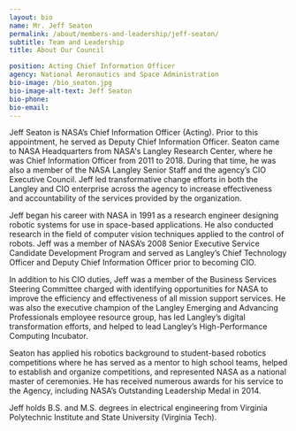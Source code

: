 ```yaml
---
layout: bio
name: Mr. Jeff Seaton
permalink: /about/members-and-leadership/jeff-seaton/
subtitle: Team and Leadership
title: About Our Council

position: Acting Chief Information Officer
agency: National Aeronautics and Space Administration
bio-image: /bio_seaton.jpg
bio-image-alt-text: Jeff Seaton
bio-phone:
bio-email:
---
```

Jeff Seaton is NASA’s Chief Information Officer (Acting). Prior to this appointment, he served as Deputy Chief Information Officer. Seaton came to
NASA Headquarters from NASA's Langley Research Center, where he was Chief Information Officer from 2011 to 2018. During that time, he was also a 
member of the NASA Langley Senior Staff and the agency’s CIO Executive Council. Jeff led
transformative change efforts in both the Langley and CIO enterprise across the agency to increase
effectiveness and accountability of the services provided by the organization.

Jeff began his career with NASA in 1991 as a research engineer designing robotic systems for use
in space-based applications. He also conducted research in the field of computer vision
techniques applied to the control of robots. Jeff was a member of NASA’s 2008 Senior
Executive Service Candidate Development Program and served as Langley’s Chief
Technology Officer and Deputy Chief Information Officer prior to becoming CIO.

In addition to his CIO duties, Jeff was a member of the Business Services Steering Committee
charged with identifying opportunities for NASA to improve the efficiency and effectiveness
of all mission support services. He was also the executive champion of the Langley Emerging
and Advancing Professionals employee resource group, has led Langley’s digital
transformation efforts, and helped to lead Langley’s High-Performance Computing Incubator.

Seaton has applied his robotics background to student-based robotics competitions where
he has served as a mentor to high school teams, helped to establish and organize
competitions, and represented NASA as a national master of ceremonies. He has received
numerous awards for his service to the Agency, including NASA’s Outstanding Leadership
Medal in 2014.

Jeff holds B.S. and M.S. degrees in electrical engineering from Virginia Polytechnic Institute and State University (Virginia Tech).
